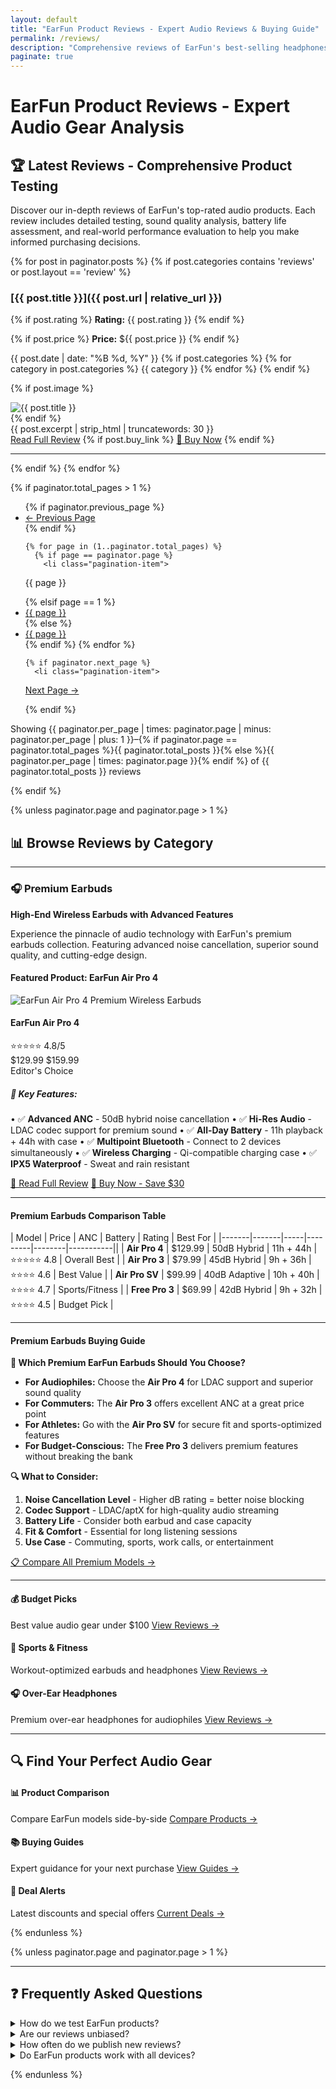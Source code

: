 ```yaml
---
layout: default
title: "EarFun Product Reviews - Expert Audio Reviews & Buying Guide"
permalink: /reviews/
description: "Comprehensive reviews of EarFun's best-selling headphones, earbuds, and speakers. Expert ratings, detailed analysis, and buying recommendations."
paginate: true
---
```


# EarFun Product Reviews - Expert Audio Gear Analysis

## 🏆 Latest Reviews - Comprehensive Product Testing

Discover our in-depth reviews of EarFun's top-rated audio products. Each review includes detailed testing, sound quality analysis, battery life assessment, and real-world performance evaluation to help you make informed purchasing decisions.

<!-- Paginated Reviews -->
{% for post in paginator.posts %}
  {% if post.categories contains 'reviews' or post.layout == 'review' %}

### [{{ post.title }}]({{ post.url | relative_url }})

{% if post.rating %}
**Rating:** {{ post.rating }}
{% endif %}

{% if post.price %}
**Price:** ${{ post.price }}
{% endif %}

<div class="review-meta">
<time datetime="{{ post.date | date_to_xmlschema }}">{{ post.date | date: "%B %d, %Y" }}</time>
  {% if post.categories %}
    <span class="categories">
      {% for category in post.categories %}
        <span class="category-tag">{{ category }}</span>
      {% endfor %}
    </span>
  {% endif %}
</div>

{% if post.image %}
<div class="review-image">
<img alt="{{ post.title }}" loading="lazy" src="{{ post.image | relative_url }}" />
</div>
{% endif %}

<div class="review-excerpt">
  {{ post.excerpt | strip_html | truncatewords: 30 }}
</div>
<div class="review-actions">
<a class="read-more-btn" href="{{ post.url | relative_url }}">Read Full Review</a>
  {% if post.buy_link %}
    <a class="affiliate-btn" href="{{ post.buy_link }}" rel="nofollow sponsored" target="_blank">🛒 Buy Now</a>
  {% endif %}
</div>

---

  {% endif %}
{% endfor %}

<!-- Pagination -->
{% if paginator.total_pages > 1 %}
<nav class="pagination">
<ul>
    {% if paginator.previous_page %}
      <li class="pagination-item">
        <a href="{{ paginator.previous_page_path | relative_url }}">← Previous Page</a>
      </li>
    {% endif %}
    
    {% for page in (1..paginator.total_pages) %}
      {% if page == paginator.page %}
        <li class="pagination-item">
<span aria-current="page" class="pagination-link pagination-current">{{ page }}</span>
</li>
      {% elsif page == 1 %}
        <li class="pagination-item">
<a class="pagination-link" href="{{ '/reviews/' | relative_url }}">{{ page }}</a>
</li>
      {% else %}
        <li class="pagination-item">
<a class="pagination-link" href="{{ '/reviews/page' | append: page | append: '/' | relative_url }}">{{ page }}</a>
</li>
      {% endif %}
    {% endfor %}
    
    {% if paginator.next_page %}
      <li class="pagination-item">
<a class="pagination-link" href="{{ paginator.next_page_path | relative_url }}" rel="next">Next Page →</a>
</li>
    {% endif %}
  </ul>
<p class="pagination-info">
    Showing {{ paginator.per_page | times: paginator.page | minus: paginator.per_page | plus: 1 }}–{% if paginator.page == paginator.total_pages %}{{ paginator.total_posts }}{% else %}{{ paginator.per_page | times: paginator.page }}{% endif %} of {{ paginator.total_posts }} reviews
  </p>
</nav>
{% endif %}

<!-- Category browsing and product showcases (only on first page) -->
{% unless paginator.page and paginator.page > 1 %}

## 📊 Browse Reviews by Category

---

### 🎧 Premium Earbuds
**High-End Wireless Earbuds with Advanced Features**

Experience the pinnacle of audio technology with EarFun's premium earbuds collection. Featuring advanced noise cancellation, superior sound quality, and cutting-edge design.

#### Featured Product: EarFun Air Pro 4

<div class="product-showcase">
<div class="product-header">
<img alt="EarFun Air Pro 4 Premium Wireless Earbuds" class="product-image" src="{{ '/assets/images/products/air-pro-4.jpg' | relative_url }}" />
<div class="product-info">
<h4>EarFun Air Pro 4</h4>
<div class="rating">⭐⭐⭐⭐⭐ 4.8/5</div>
<div class="price">$129.99 <span class="original-price">$159.99</span></div>
<div class="badge">Editor's Choice</div>
</div>
</div>
<div class="product-features">
<h5>🎵 Key Features:</h5>

• ✅ **Advanced ANC** - 50dB hybrid noise cancellation
• ✅ **Hi-Res Audio** - LDAC codec support for premium sound
• ✅ **All-Day Battery** - 11h playback + 44h with case
• ✅ **Multipoint Bluetooth** - Connect to 2 devices simultaneously
• ✅ **Wireless Charging** - Qi-compatible charging case
• ✅ **IPX5 Waterproof** - Sweat and rain resistant

</div>
<div class="product-actions">
<a class="btn btn-primary" href="/review/earfun-air-pro-4/">📖 Read Full Review</a>
<a class="btn btn-secondary" href="https://earfun.com/products/air-pro-4" rel="nofollow sponsored" target="_blank">🛒 Buy Now - Save $30</a>
</div>
</div>

---

#### Premium Earbuds Comparison Table

| Model | Price | ANC | Battery | Rating | Best For |
|-------|-------|-----|---------|--------|-----------||
| **Air Pro 4** | $129.99 | 50dB Hybrid | 11h + 44h | ⭐⭐⭐⭐⭐ 4.8 | Overall Best |
| **Air Pro 3** | $79.99 | 45dB Hybrid | 9h + 36h | ⭐⭐⭐⭐ 4.6 | Best Value |
| **Air Pro SV** | $99.99 | 40dB Adaptive | 10h + 40h | ⭐⭐⭐⭐ 4.7 | Sports/Fitness |
| **Free Pro 3** | $69.99 | 42dB Hybrid | 9h + 32h | ⭐⭐⭐⭐ 4.5 | Budget Pick |

---

#### Premium Earbuds Buying Guide

**🤔 Which Premium EarFun Earbuds Should You Choose?**

- **For Audiophiles:** Choose the **Air Pro 4** for LDAC support and superior sound quality
- **For Commuters:** The **Air Pro 3** offers excellent ANC at a great price point  
- **For Athletes:** Go with the **Air Pro SV** for secure fit and sports-optimized features
- **For Budget-Conscious:** The **Free Pro 3** delivers premium features without breaking the bank

**🔍 What to Consider:**
1. **Noise Cancellation Level** - Higher dB rating = better noise blocking
2. **Codec Support** - LDAC/aptX for high-quality audio streaming
3. **Battery Life** - Consider both earbud and case capacity
4. **Fit & Comfort** - Essential for long listening sessions
5. **Use Case** - Commuting, sports, work calls, or entertainment

[📋 Compare All Premium Models →](/comparisons/premium-earbuds/)

---

<div class="category-grid">
<div class="category-card">
<h4>💰 Budget Picks</h4>
Best value audio gear under $100
<a href="{{ '/reviews/category/budget/' | relative_url }}">View Reviews →</a>
</div>
<div class="category-card">
<h4>🏃 Sports & Fitness</h4>
Workout-optimized earbuds and headphones
<a href="{{ '/reviews/category/sports/' | relative_url }}">View Reviews →</a>
</div>
<div class="category-card">
<h4>🎧 Over-Ear Headphones</h4>
Premium over-ear headphones for audiophiles
<a href="{{ '/reviews/category/headphones/' | relative_url }}">View Reviews →</a>
</div>
</div>

---

## 🔍 Find Your Perfect Audio Gear

<div class="tools-grid">
<div class="tool-card">
<h4>📊 Product Comparison</h4>
Compare EarFun models side-by-side
<a href="{{ '/comparisons/' | relative_url }}">Compare Products →</a>
</div>
<div class="tool-card">
<h4>📚 Buying Guides</h4>
Expert guidance for your next purchase
<a href="{{ '/guides/' | relative_url }}">View Guides →</a>
</div>
<div class="tool-card">
<h4>💸 Deal Alerts</h4>
Latest discounts and special offers
<a href="{{ '/deals/' | relative_url }}">Current Deals →</a>
</div>
</div>

{% endunless %}

<!-- FAQ Section (only on first page) -->
{% unless paginator.page and paginator.page > 1 %}

---

## ❓ Frequently Asked Questions

<details class="faq-item">
<summary>How do we test EarFun products?</summary>
Our reviews are based on extensive hands-on testing, technical measurements, and real-world usage scenarios. We evaluate each product across multiple criteria including sound quality, build quality, battery life, features, and value proposition.
</details>
<details class="faq-item">
<summary>Are our reviews unbiased?</summary>
Yes! Our recommendations are independent and unbiased - we only recommend products we would personally use and purchase. We may earn affiliate commissions from purchases made through our links at no additional cost to you.
</details>
<details class="faq-item">
<summary>How often do we publish new reviews?</summary>
We publish new reviews regularly as EarFun releases new products. Subscribe to our newsletter to get notified about the latest reviews and exclusive deals.
</details>
<details class="faq-item">
<summary>Do EarFun products work with all devices?</summary>
Yes! All EarFun products feature universal Bluetooth compatibility and work seamlessly with iPhone, Android, Windows, Mac, and other Bluetooth-enabled devices.
</details>

{% endunless %}
